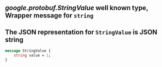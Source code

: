 *google.protobuf.StringValue* well known type, Wrapper message for `string`
---
The JSON representation for `StringValue` is JSON string
---
```proto
message StringValue {
    string value = 1;
}
```